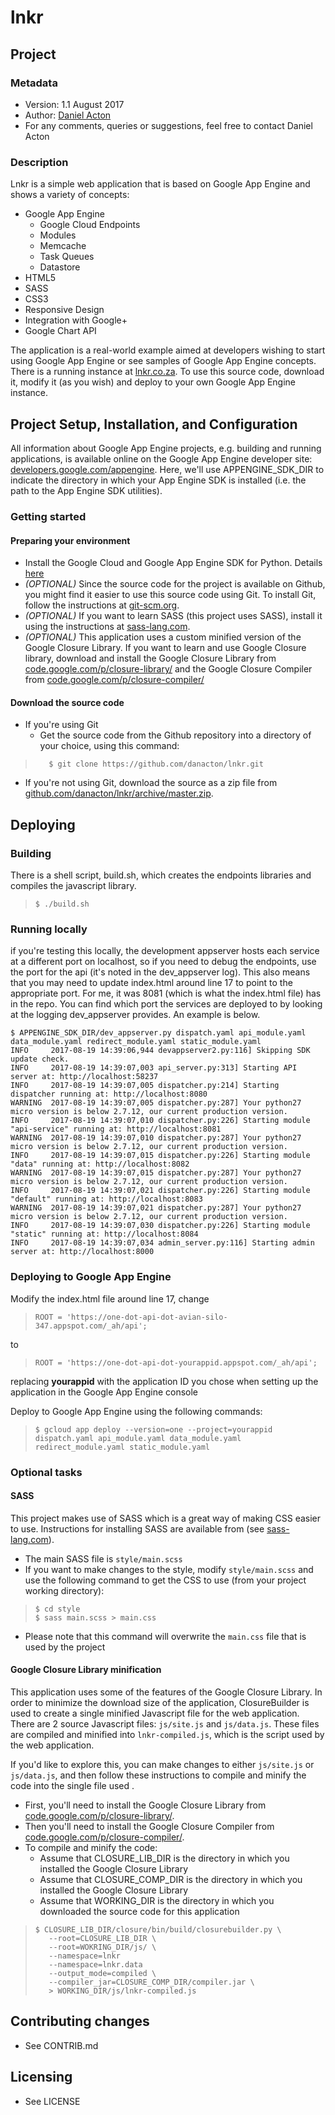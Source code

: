 lnkr
================================

## Project
### Metadata
* Version: 1.1 August 2017
* Author: [Daniel Acton](http://danielacton.com)
* For any comments, queries or suggestions, feel free to contact Daniel Acton

### Description
Lnkr is a simple web application that is based on Google App Engine and shows a variety of concepts:
* Google App Engine
  * Google Cloud Endpoints
  * Modules
  * Memcache
  * Task Queues
  * Datastore
* HTML5
* SASS
* CSS3
* Responsive Design
* Integration with Google+
* Google Chart API

The application is a real-world example aimed at developers wishing to start using Google App Engine or see samples of Google App Engine concepts. There is a running instance at [lnkr.co.za](http://lnkr.co.za). To use this source code, download it, modify it (as you wish) and deploy to your own Google App Engine instance.

## Project Setup, Installation, and Configuration
All information about Google App Engine projects, e.g. building and running applications, is available online on the Google App Engine developer site: [developers.google.com/appengine](https://cloud.google.com/appengine/docs/). Here, we'll use APPENGINE_SDK_DIR to indicate the directory in which your App Engine SDK is installed (i.e. the path to the App Engine SDK utilities).

### Getting started
#### Preparing your environment
* Install the Google Cloud and Google App Engine SDK for Python. Details [here](https://cloud.google.com/appengine/docs/standard/python/download)
* *(OPTIONAL)* Since the source code for the project is available on Github, you might find it easier to use this source code using Git. To install Git, follow the instructions at [git-scm.org](http://git-scm.org).
* *(OPTIONAL)* If you want to learn SASS (this project uses SASS), install it using the instructions at [sass-lang.com](http://sass-lang.com).
* *(OPTIONAL)* This application uses a custom minified version of the Google Closure Library. If you want to learn and use Google Closure library, download and install the Google Closure Library from [code.google.com/p/closure-library/](https://code.google.com/p/closure-library/) and the Google Closure Compiler from [code.google.com/p/closure-compiler/](https://code.google.com/p/closure-compiler/)

#### Download the source code
* If you're using Git
  * Get the source code from the Github repository into a directory of your choice, using this command:

>        $ git clone https://github.com/danacton/lnkr.git

* If you're not using Git, download the source as a zip file from [github.com/danacton/lnkr/archive/master.zip](https://github.com/danacton/lnkr/archive/master.zip).

## Deploying
### Building
There is a shell script, build.sh, which creates the endpoints libraries and compiles the javascript library. 
>     $ ./build.sh

### Running locally
if you're testing this locally, the development appserver hosts each service at a different port on localhost, so if you need to debug the endpoints, use the port for the api (it's noted in the dev_appserver log). This also means that you may need to update index.html around line 17 to point to the appropriate port. For me, it was 8081 (which is what the index.html file) has in the repo. You can find which port the services are deployed to by looking at the logging dev_appserver provides. An example is below.

```
$ APPENGINE_SDK_DIR/dev_appserver.py dispatch.yaml api_module.yaml data_module.yaml redirect_module.yaml static_module.yaml 
INFO     2017-08-19 14:39:06,944 devappserver2.py:116] Skipping SDK update check.
INFO     2017-08-19 14:39:07,003 api_server.py:313] Starting API server at: http://localhost:58237
INFO     2017-08-19 14:39:07,005 dispatcher.py:214] Starting dispatcher running at: http://localhost:8080
WARNING  2017-08-19 14:39:07,005 dispatcher.py:287] Your python27 micro version is below 2.7.12, our current production version.
INFO     2017-08-19 14:39:07,010 dispatcher.py:226] Starting module "api-service" running at: http://localhost:8081
WARNING  2017-08-19 14:39:07,010 dispatcher.py:287] Your python27 micro version is below 2.7.12, our current production version.
INFO     2017-08-19 14:39:07,015 dispatcher.py:226] Starting module "data" running at: http://localhost:8082
WARNING  2017-08-19 14:39:07,015 dispatcher.py:287] Your python27 micro version is below 2.7.12, our current production version.
INFO     2017-08-19 14:39:07,021 dispatcher.py:226] Starting module "default" running at: http://localhost:8083
WARNING  2017-08-19 14:39:07,021 dispatcher.py:287] Your python27 micro version is below 2.7.12, our current production version.
INFO     2017-08-19 14:39:07,030 dispatcher.py:226] Starting module "static" running at: http://localhost:8084
INFO     2017-08-19 14:39:07,034 admin_server.py:116] Starting admin server at: http://localhost:8000
```

### Deploying to Google App Engine
Modify the index.html file around line 17, change

>     ROOT = 'https://one-dot-api-dot-avian-silo-347.appspot.com/_ah/api';

to

>     ROOT = 'https://one-dot-api-dot-yourappid.appspot.com/_ah/api';

replacing **yourappid** with the application ID you chose when setting up the application in the Google App Engine console

Deploy to Google App Engine using the following commands:

>     $ gcloud app deploy --version=one --project=yourappid dispatch.yaml api_module.yaml data_module.yaml redirect_module.yaml static_module.yaml

### Optional tasks
#### SASS
This project makes use of SASS which is a great way of making CSS easier to use. Instructions for installing SASS are available from (see [sass-lang.com](http://sass-lang.com)).
* The main SASS file is `style/main.scss`
* If you want to make changes to the style, modify `style/main.scss` and use the following command to get the CSS to use (from your project working directory):

>     $ cd style
>     $ sass main.scss > main.css

* Please note that this command will overwrite the `main.css` file that is used by the project

#### Google Closure Library minification
This application uses some of the features of the Google Closure Library. In order to minimize the download size of the application, ClosureBuilder is used to create a single minified Javascript file for the web application. There are 2 source Javascript files: `js/site.js` and `js/data.js`. These files are compiled and minified into `lnkr-compiled.js`, which is the script used by the web application.

If you'd like to explore this, you can make changes to either `js/site.js` or `js/data.js`, and then follow these instructions to compile and minify the code into the single file used .
* First, you'll need to install the Google Closure Library from [code.google.com/p/closure-library/](https://code.google.com/p/closure-library/).
* Then you'll need to install the Google Closure Compiler from [code.google.com/p/closure-compiler/](https://code.google.com/p/closure-compiler/).
* To compile and minify the code:
  * Assume that CLOSURE_LIB_DIR is the directory in which you installed the Google Closure Library
  * Assume that CLOSURE_COMP_DIR is the directory in which you installed the Google Closure Library
  * Assume that WORKING_DIR is the directory in which you downloaded the source code for this application

>     $ CLOSURE_LIB_DIR/closure/bin/build/closurebuilder.py \
>        --root=CLOSURE_LIB_DIR \
>        --root=WOKRING_DIR/js/ \
>        --namespace=lnkr
>        --namespace=lnkr.data
>        --output_mode=compiled \
>        --compiler_jar=CLOSURE_COMP_DIR/compiler.jar \
>        > WORKING_DIR/js/lnkr-compiled.js

## Contributing changes

* See CONTRIB.md

## Licensing

* See LICENSE


